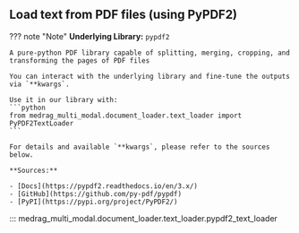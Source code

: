 ## Load text from PDF files (using PyPDF2)

??? note "Note"
    **Underlying Library:** `pypdf2`

    A pure-python PDF library capable of splitting, merging, cropping, and transforming the pages of PDF files

    You can interact with the underlying library and fine-tune the outputs via `**kwargs`.

    Use it in our library with:
    ```python
    from medrag_multi_modal.document_loader.text_loader import PyPDF2TextLoader
    ```

    For details and available `**kwargs`, please refer to the sources below.

    **Sources:**

    - [Docs](https://pypdf2.readthedocs.io/en/3.x/)
    - [GitHub](https://github.com/py-pdf/pypdf)
    - [PyPI](https://pypi.org/project/PyPDF2/)

::: medrag_multi_modal.document_loader.text_loader.pypdf2_text_loader

